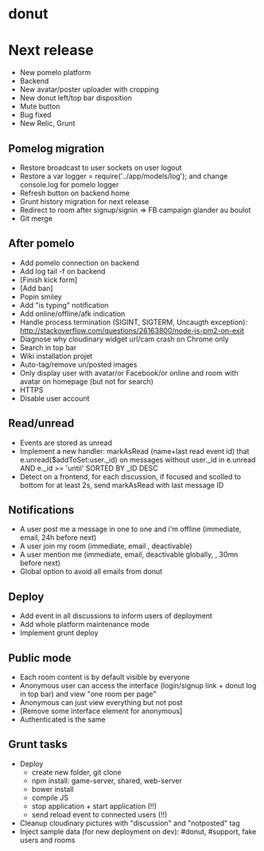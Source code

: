 donut
====

# Next release
- New pomelo platform
- Backend
- New avatar/poster uploader with cropping
- New donut left/top bar disposition
- Mute button
- Bug fixed
- New Relic, Grunt

## Pomelog migration
* Restore broadcast to user sockets on user logout
* Restore a var logger = require('../app/models/log'); and change console.log for pomelo logger
* Refresh button on backend home
* Grunt history migration for next release
* Redirect to room after signup/signin => FB campaign glander au boulot
* Git merge

## After pomelo
* Add pomelo connection on backend
* Add log tail -f on backend
* [Finish kick form]
* [Add ban]
* Popin smiley
* Add "is typing" notification
* Add online/offline/afk indication
* Handle process termination (SIGINT, SIGTERM, Uncaugth exception): http://stackoverflow.com/questions/26163800/node-js-pm2-on-exit
* Diagnose why cloudinary widget url/cam crash on Chrome only
* Search in top bar
* Wiki installation projet
* Auto-tag/remove un/posted images
* Only display user with avatar/or Facebook/or online and room with avatar on homepage (but not for search)
* HTTPS
* Disable user account

## Read/unread
* Events are stored as unread
* Implement a new handler: markAsRead (name+last read event id) that e.unread($addToSet:user._id) on messages without user._id in e.unread AND e._id >= 'until' SORTED BY _ID DESC
* Detect on a frontend, for each discussion, if focused and scolled to bottom for at least 2s, send markAsRead with last message ID

## Notifications
* A user post me a message in one to one and i'm offline (immediate, email, 24h before next)
* A user join my room (immediate, email , deactivable)
* A user mention me (immediate, email, deactivable globally, , 30mn before next)
* Global option to avoid all emails from donut

## Deploy
* Add event in all discussions to inform users of deployment
* Add whole platform maintenance mode
* Implement grunt deploy

## Public mode
* Each room content is by default visible by everyone
* Anonymous user can access the interface (login/signup link + donut log in top bar) and view "one room per page"
* Anonymous can just view everything but not post
* [Remove some interface element for anonymous]
* Authenticated is the same

## Grunt tasks
- Deploy
  - create new folder, git clone
  - npm install: game-server, shared, web-server
  - bower install
  - compile JS
  - stop application + start application (!!)
  - send reload event to connected users (!!)
- Cleanup cloudinary pictures with "discussion" and "notposted" tag
- Inject sample data (for new deployment on dev): #donut, #support, fake users and rooms